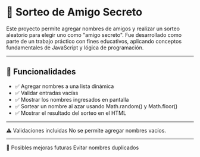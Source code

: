 # 🎁 Sorteo de Amigo Secreto

Este proyecto permite agregar nombres de amigos y realizar un sorteo aleatorio para elegir uno como "amigo secreto". Fue desarrollado como parte de un trabajo práctico con fines educativos, aplicando conceptos fundamentales de JavaScript y lógica de programación.

---

## 🚀 Funcionalidades

- ✅ Agregar nombres a una lista dinámica
- ✅ Validar entradas vacías
- ✅ Mostrar los nombres ingresados en pantalla
- ✅ Sortear un nombre al azar usando Math.random() y Math.floor()
- ✅ Mostrar el resultado del sorteo en el HTML

---

⚠️ Validaciones incluidas
No se permite agregar nombres vacíos.

---

🐞 Posibles mejoras futuras
Evitar nombres duplicados
